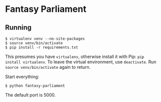 Fantasy Parliament
==================

Running
-------

```
$ virtualenv venv --no-site-packages
$ source venv/bin/activate
$ pip install -r requirements.txt
```

This presumes you have `virtualenv`, otherwise install it with Pip: `pip install virtualenv`. To leave the virtual environment, use `deactivate`. Run `source venv/bin/activate` again to return.

Start everything:

```
$ python fantasy-parliament
```

The default port is 5000.
